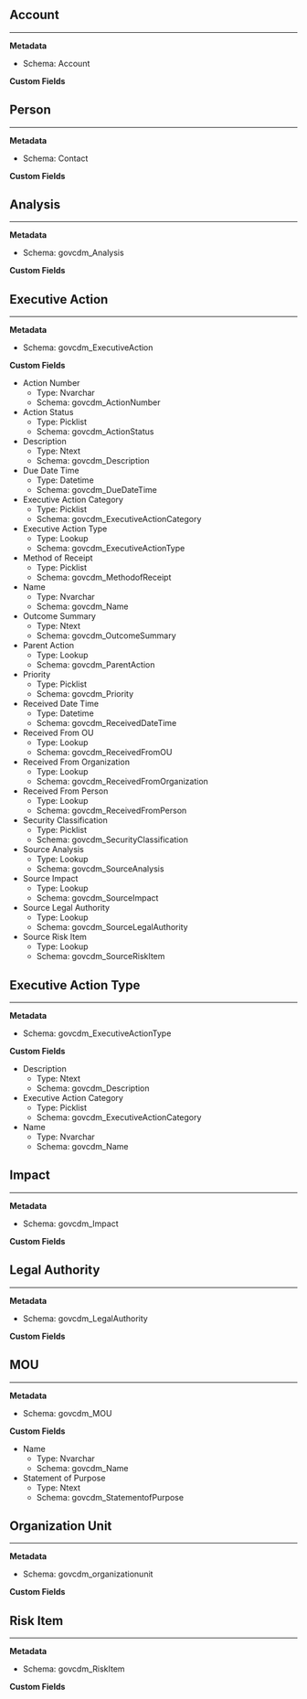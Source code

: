 
## Account
---

**Metadata**

- Schema: Account

**Custom Fields**


## Person
---

**Metadata**

- Schema: Contact

**Custom Fields**


## Analysis
---

**Metadata**

- Schema: govcdm_Analysis

**Custom Fields**


## Executive Action
---

**Metadata**

- Schema: govcdm_ExecutiveAction

**Custom Fields**

- Action Number
  - Type: Nvarchar
  - Schema: govcdm_ActionNumber
- Action Status
  - Type: Picklist
  - Schema: govcdm_ActionStatus
- Description
  - Type: Ntext
  - Schema: govcdm_Description
- Due Date Time
  - Type: Datetime
  - Schema: govcdm_DueDateTime
- Executive Action Category
  - Type: Picklist
  - Schema: govcdm_ExecutiveActionCategory
- Executive Action Type
  - Type: Lookup
  - Schema: govcdm_ExecutiveActionType
- Method of Receipt
  - Type: Picklist
  - Schema: govcdm_MethodofReceipt
- Name
  - Type: Nvarchar
  - Schema: govcdm_Name
- Outcome Summary
  - Type: Ntext
  - Schema: govcdm_OutcomeSummary
- Parent Action
  - Type: Lookup
  - Schema: govcdm_ParentAction
- Priority
  - Type: Picklist
  - Schema: govcdm_Priority
- Received Date Time
  - Type: Datetime
  - Schema: govcdm_ReceivedDateTime
- Received From OU
  - Type: Lookup
  - Schema: govcdm_ReceivedFromOU
- Received From Organization
  - Type: Lookup
  - Schema: govcdm_ReceivedFromOrganization
- Received From Person
  - Type: Lookup
  - Schema: govcdm_ReceivedFromPerson
- Security Classification
  - Type: Picklist
  - Schema: govcdm_SecurityClassification
- Source Analysis
  - Type: Lookup
  - Schema: govcdm_SourceAnalysis
- Source Impact
  - Type: Lookup
  - Schema: govcdm_SourceImpact
- Source Legal Authority
  - Type: Lookup
  - Schema: govcdm_SourceLegalAuthority
- Source Risk Item
  - Type: Lookup
  - Schema: govcdm_SourceRiskItem

## Executive Action Type
---

**Metadata**

- Schema: govcdm_ExecutiveActionType

**Custom Fields**

- Description
  - Type: Ntext
  - Schema: govcdm_Description
- Executive Action Category
  - Type: Picklist
  - Schema: govcdm_ExecutiveActionCategory
- Name
  - Type: Nvarchar
  - Schema: govcdm_Name

## Impact
---

**Metadata**

- Schema: govcdm_Impact

**Custom Fields**


## Legal Authority
---

**Metadata**

- Schema: govcdm_LegalAuthority

**Custom Fields**


## MOU
---

**Metadata**

- Schema: govcdm_MOU

**Custom Fields**

- Name
  - Type: Nvarchar
  - Schema: govcdm_Name
- Statement of Purpose
  - Type: Ntext
  - Schema: govcdm_StatementofPurpose

## Organization Unit
---

**Metadata**

- Schema: govcdm_organizationunit

**Custom Fields**


## Risk Item
---

**Metadata**

- Schema: govcdm_RiskItem

**Custom Fields**

